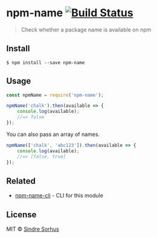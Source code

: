 # npm-name [![Build Status](https://travis-ci.org/sindresorhus/npm-name.svg?branch=master)](https://travis-ci.org/sindresorhus/npm-name)

> Check whether a package name is available on npm


## Install

```
$ npm install --save npm-name
```


## Usage

```js
const npmName = require('npm-name');

npmName('chalk').then(available => {
	console.log(available);
	//=> false
});
```

You can also pass an array of names.
```js
npmName(['chalk', 'abc123']).then(available => {
	console.log(available);
	//=> [false, true]
});
```

## Related

- [npm-name-cli](https://github.com/sindresorhus/npm-name-cli) - CLI for this module


## License

MIT © [Sindre Sorhus](http://sindresorhus.com)

